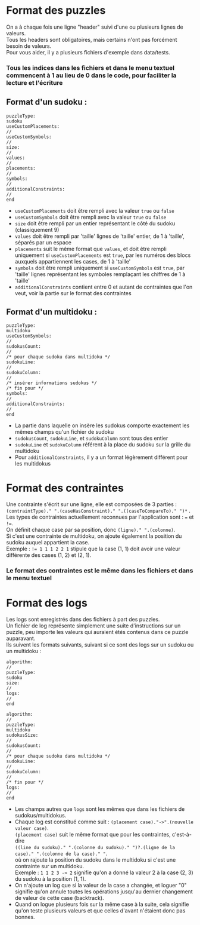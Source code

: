 # Format des puzzles
On a à chaque fois une ligne "header" suivi d'une ou plusieurs lignes de valeurs.  
Tous les headers sont obligatoires, mais certains n'ont pas forcément besoin de valeurs.  
Pour vous aider, il y a plusieurs fichiers d'exemple dans data/tests.
### Tous les indices dans les fichiers et dans le menu textuel commencent à 1 au lieu de 0 dans le code, pour faciliter la lecture et l'écriture

## Format d'un sudoku : 
```
puzzleType:
sudoku
useCustomPlacements:
//
useCustomSymbols:
//
size:
//
values:
//
placements:
//
symbols:
//
additionalConstraints:
//
end
```
- ``useCustomPlacements`` doit être rempli avec la valeur `true` ou `false`  
- ``useCustomSymbols`` doit être rempli avec la valeur `true` ou `false`  
- ``size`` doit être rempli par un entier représentant le côté du sudoku (classiquement 9)  
- ``values`` doit être rempli par 'taille' lignes de 'taille' entier, de 1 à 'taille', séparés par un espace  
- ``placements`` suit le même format que ``values``, et doit être rempli uniquement si ``useCustomPlacements`` est `true`, par les numéros des blocs auxquels appartiennent les cases, de 1 à 'taille'  
- ``symbols`` doit être rempli uniquement si ``useCustomSymbols`` est `true`, par 'taille' lignes représentant les symboles remplaçant les chiffres de 1 à 'taille'  
- ``additionalConstraints`` contient entre 0 et autant de contraintes que l'on veut, voir la partie sur le format des contraintes

## Format d'un multidoku :
```
puzzleType:
multidoku
useCustomSymbols:
//
sudokusCount:
//
/* pour chaque sudoku dans multidoku */
sudokuLine:
//
sudokuColumn:
//
/* insérer informations sudokus */
/* fin pour */
symbols:
//
additionalConstraints:
//
end
```
- La partie dans laquelle on insère les sudokus comporte exactement les mêmes champs qu'un fichier de sudoku
- ``sudokusCount``, ``sudokuLine``, et ``sudokuColumn`` sont tous des entier  
- ``sudokuLine`` et ``sudokuColumn`` référent à la place du sudoku sur la grille du multidoku  
- Pour ``additionalConstraints``, il y a un format légèrement différent pour les multidokus  

# Format des contraintes
Une contrainte s'écrit sur une ligne, elle est composées de 3 parties :  
``(contraintType)." ".(caseHasConstraint)." ".((caseToCompareTo)." ")*`` .   
Les types de contraintes actuellement reconnues par l'application sont : `=` et `!=`.  
On définit chaque case par sa position, donc `(ligne)." ".(colonne)`.  
Si c'est une contrainte de multidoku, on ajoute également la position du sudoku auquel appartient la case.  
Exemple : ``!= 1 1 1 2 2 1`` stipule que la case (1, 1) doit avoir une valeur différente des cases (1, 2) et (2, 1).
### Le format des contraintes est le même dans les fichiers et dans le menu textuel

# Format des logs
Les logs sont enregistrés dans des fichiers à part des puzzles.  
Un fichier de log représente simplement une suite d'instructions sur un puzzle,
peu importe les valeurs qui auraient étés contenus dans ce puzzle auparavant.  
Ils suivent les formats suivants, suivant si ce sont des logs sur un sudoku ou un multidoku :
```
algorithm:
//
puzzleType:
sudoku
size:
//
logs:
//
end
```
```
algorithm:
//
puzzleType:
multidoku
sudokusSize:
//
sudokusCount:
//
/* pour chaque sudoku dans multidoku */
sudokuLine:
//
sudokuColumn:
//
/* fin pour */
logs:
//
end
```
- Les champs autres que ``logs`` sont les mêmes que dans les fichiers de sudokus/multidokus.
- Chaque log est constitué comme suit : ``(placement case)."->".(nouvelle valeur case)``.  
``(placement case)`` suit le même format que pour les contraintes, c'est-à-dire  
``((line du sudoku)." ".(colonne du sudoku)." ")?.(ligne de la case)." ".(colonne de la case)." "``.  
où on rajoute la position du sudoku dans le multidoku si c'est une contrainte sur un multidoku.  
Exemple : ``1 1 2 3 -> 2`` signifie qu'on a donné la valeur 2 à la case (2, 3) du sudoku à la position (1, 1).
- On n'ajoute un log que si la valeur de la case a changée, et loguer "0" signifie
qu'on annule toutes les opérations jusqu'au dernier changement de valeur de cette case (backtrack).
- Quand on logue plusieurs fois sur la même case à la suite,
cela signifie qu'on teste plusieurs valeurs et que celles d'avant n'étaient donc pas bonnes.
